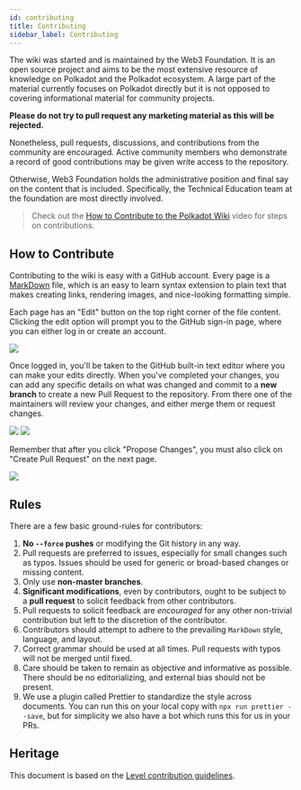 ```yaml
---
id: contributing
title: Contributing
sidebar_label: Contributing
---
```


The wiki was started and is maintained by the Web3 Foundation. It is an open source project and aims
to be the most extensive resource of knowledge on Polkadot and the Polkadot ecosystem. A large part
of the material currently focuses on Polkadot directly but it is not opposed to covering
informational material for community projects. 

**Please do not try to pull request any marketing material as this will be rejected.**

Nonetheless, pull requests, discussions, and contributions from the community are encouraged. 
Active community members who demonstrate a record of good contributions may be given write access 
to the repository.

Otherwise, Web3 Foundation holds the administrative position and final say on the content that is
included. Specifically, the Technical Education team at the foundation are most directly involved.

> Check out the [How to Contribute to the Polkadot Wiki](https://www.youtube.com/watch?v=6i55KOcy7B0)
> video for steps on contributions.

## How to Contribute

Contributing to the wiki is easy with a GitHub account. Every page is a 
[MarkDown](https://guides.github.com/features/mastering-markdown/) file, which is an
easy to learn syntax extension to plain text that makes creating links, rendering images, 
and nice-looking formatting simple. 

Each page has an "Edit" button on the top right corner of the file content. 
Clicking the edit option will prompt you to the GitHub sign-in page, where you can either log in or 
create an account.

![](assets/edit_button.png)

Once logged in, you'll be taken to the GitHub built-in text editor where you can make your edits 
directly. When you've completed your changes, you can add any specific details on what was changed 
and commit to a **new branch** to create a new Pull Request to the repository. From there one of the 
maintainers will review your changes, and either merge them or request changes.

![](assets/contributing.png) ![](assets/creating-pull-request.png)

Remember that after you click "Propose Changes", you must also click on "Create Pull Request" on the
next page.

![](assets/creating-pull-request-2.png)

## Rules

There are a few basic ground-rules for contributors:

1. **No `--force` pushes** or modifying the Git history in any way.
2. Pull requests are preferred to issues, especially for small changes such as typos. Issues should
   be used for generic or broad-based changes or missing content.
3. Only use **non-master branches**.
4. **Significant modifications**, even by contributors, ought to be subject to a **pull request** to
   solicit feedback from other contributors.
5. Pull requests to solicit feedback are _encouraged_ for any other non-trivial contribution but
   left to the discretion of the contributor.
6. Contributors should attempt to adhere to the prevailing `MarkDown` style, language, and layout.
7. Correct grammar should be used at all times. Pull requests with typos will not be merged until
   fixed.
8. Care should be taken to remain as objective and informative as possible. There should be no
   editorializing, and external bias should not be present.
9. We use a plugin called Prettier to standardize the style across documents. You can run this on
   your local copy with `npx run prettier --save`, but for simplicity we also have a bot which runs
   this for us in your PRs.

## Heritage

This document is based on the [Level contribution guidelines](https://github.com/Level/community/blob/master/CONTRIBUTING.md).
